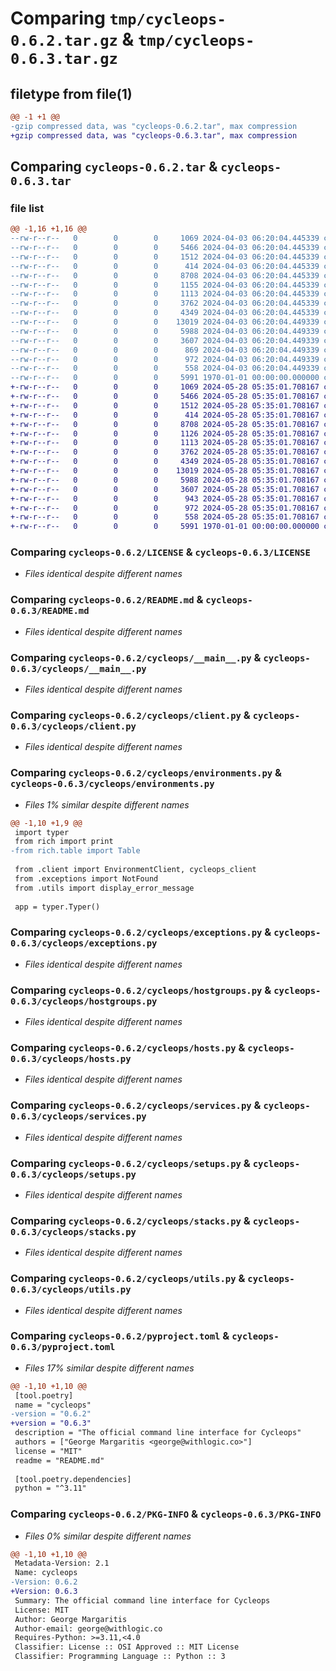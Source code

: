 # Comparing `tmp/cycleops-0.6.2.tar.gz` & `tmp/cycleops-0.6.3.tar.gz`

## filetype from file(1)

```diff
@@ -1 +1 @@
-gzip compressed data, was "cycleops-0.6.2.tar", max compression
+gzip compressed data, was "cycleops-0.6.3.tar", max compression
```

## Comparing `cycleops-0.6.2.tar` & `cycleops-0.6.3.tar`

### file list

```diff
@@ -1,16 +1,16 @@
--rw-r--r--   0        0        0     1069 2024-04-03 06:20:04.445339 cycleops-0.6.2/LICENSE
--rw-r--r--   0        0        0     5466 2024-04-03 06:20:04.445339 cycleops-0.6.2/README.md
--rw-r--r--   0        0        0     1512 2024-04-03 06:20:04.445339 cycleops-0.6.2/cycleops/__main__.py
--rw-r--r--   0        0        0      414 2024-04-03 06:20:04.445339 cycleops-0.6.2/cycleops/auth.py
--rw-r--r--   0        0        0     8708 2024-04-03 06:20:04.445339 cycleops-0.6.2/cycleops/client.py
--rw-r--r--   0        0        0     1155 2024-04-03 06:20:04.445339 cycleops-0.6.2/cycleops/environments.py
--rw-r--r--   0        0        0     1113 2024-04-03 06:20:04.445339 cycleops-0.6.2/cycleops/exceptions.py
--rw-r--r--   0        0        0     3762 2024-04-03 06:20:04.445339 cycleops-0.6.2/cycleops/hostgroups.py
--rw-r--r--   0        0        0     4349 2024-04-03 06:20:04.445339 cycleops-0.6.2/cycleops/hosts.py
--rw-r--r--   0        0        0    13019 2024-04-03 06:20:04.449339 cycleops-0.6.2/cycleops/services.py
--rw-r--r--   0        0        0     5988 2024-04-03 06:20:04.449339 cycleops-0.6.2/cycleops/setups.py
--rw-r--r--   0        0        0     3607 2024-04-03 06:20:04.449339 cycleops-0.6.2/cycleops/stacks.py
--rw-r--r--   0        0        0      869 2024-04-03 06:20:04.449339 cycleops-0.6.2/cycleops/units.py
--rw-r--r--   0        0        0      972 2024-04-03 06:20:04.449339 cycleops-0.6.2/cycleops/utils.py
--rw-r--r--   0        0        0      558 2024-04-03 06:20:04.449339 cycleops-0.6.2/pyproject.toml
--rw-r--r--   0        0        0     5991 1970-01-01 00:00:00.000000 cycleops-0.6.2/PKG-INFO
+-rw-r--r--   0        0        0     1069 2024-05-28 05:35:01.708167 cycleops-0.6.3/LICENSE
+-rw-r--r--   0        0        0     5466 2024-05-28 05:35:01.708167 cycleops-0.6.3/README.md
+-rw-r--r--   0        0        0     1512 2024-05-28 05:35:01.708167 cycleops-0.6.3/cycleops/__main__.py
+-rw-r--r--   0        0        0      414 2024-05-28 05:35:01.708167 cycleops-0.6.3/cycleops/auth.py
+-rw-r--r--   0        0        0     8708 2024-05-28 05:35:01.708167 cycleops-0.6.3/cycleops/client.py
+-rw-r--r--   0        0        0     1126 2024-05-28 05:35:01.708167 cycleops-0.6.3/cycleops/environments.py
+-rw-r--r--   0        0        0     1113 2024-05-28 05:35:01.708167 cycleops-0.6.3/cycleops/exceptions.py
+-rw-r--r--   0        0        0     3762 2024-05-28 05:35:01.708167 cycleops-0.6.3/cycleops/hostgroups.py
+-rw-r--r--   0        0        0     4349 2024-05-28 05:35:01.708167 cycleops-0.6.3/cycleops/hosts.py
+-rw-r--r--   0        0        0    13019 2024-05-28 05:35:01.708167 cycleops-0.6.3/cycleops/services.py
+-rw-r--r--   0        0        0     5988 2024-05-28 05:35:01.708167 cycleops-0.6.3/cycleops/setups.py
+-rw-r--r--   0        0        0     3607 2024-05-28 05:35:01.708167 cycleops-0.6.3/cycleops/stacks.py
+-rw-r--r--   0        0        0      943 2024-05-28 05:35:01.708167 cycleops-0.6.3/cycleops/units.py
+-rw-r--r--   0        0        0      972 2024-05-28 05:35:01.708167 cycleops-0.6.3/cycleops/utils.py
+-rw-r--r--   0        0        0      558 2024-05-28 05:35:01.708167 cycleops-0.6.3/pyproject.toml
+-rw-r--r--   0        0        0     5991 1970-01-01 00:00:00.000000 cycleops-0.6.3/PKG-INFO
```

### Comparing `cycleops-0.6.2/LICENSE` & `cycleops-0.6.3/LICENSE`

 * *Files identical despite different names*

### Comparing `cycleops-0.6.2/README.md` & `cycleops-0.6.3/README.md`

 * *Files identical despite different names*

### Comparing `cycleops-0.6.2/cycleops/__main__.py` & `cycleops-0.6.3/cycleops/__main__.py`

 * *Files identical despite different names*

### Comparing `cycleops-0.6.2/cycleops/client.py` & `cycleops-0.6.3/cycleops/client.py`

 * *Files identical despite different names*

### Comparing `cycleops-0.6.2/cycleops/environments.py` & `cycleops-0.6.3/cycleops/environments.py`

 * *Files 1% similar despite different names*

```diff
@@ -1,10 +1,9 @@
 import typer
 from rich import print
-from rich.table import Table
 
 from .client import EnvironmentClient, cycleops_client
 from .exceptions import NotFound
 from .utils import display_error_message
 
 app = typer.Typer()
```

### Comparing `cycleops-0.6.2/cycleops/exceptions.py` & `cycleops-0.6.3/cycleops/exceptions.py`

 * *Files identical despite different names*

### Comparing `cycleops-0.6.2/cycleops/hostgroups.py` & `cycleops-0.6.3/cycleops/hostgroups.py`

 * *Files identical despite different names*

### Comparing `cycleops-0.6.2/cycleops/hosts.py` & `cycleops-0.6.3/cycleops/hosts.py`

 * *Files identical despite different names*

### Comparing `cycleops-0.6.2/cycleops/services.py` & `cycleops-0.6.3/cycleops/services.py`

 * *Files identical despite different names*

### Comparing `cycleops-0.6.2/cycleops/setups.py` & `cycleops-0.6.3/cycleops/setups.py`

 * *Files identical despite different names*

### Comparing `cycleops-0.6.2/cycleops/stacks.py` & `cycleops-0.6.3/cycleops/stacks.py`

 * *Files identical despite different names*

### Comparing `cycleops-0.6.2/cycleops/utils.py` & `cycleops-0.6.3/cycleops/utils.py`

 * *Files identical despite different names*

### Comparing `cycleops-0.6.2/pyproject.toml` & `cycleops-0.6.3/pyproject.toml`

 * *Files 17% similar despite different names*

```diff
@@ -1,10 +1,10 @@
 [tool.poetry]
 name = "cycleops"
-version = "0.6.2"
+version = "0.6.3"
 description = "The official command line interface for Cycleops"
 authors = ["George Margaritis <george@withlogic.co>"]
 license = "MIT"
 readme = "README.md"
 
 [tool.poetry.dependencies]
 python = "^3.11"
```

### Comparing `cycleops-0.6.2/PKG-INFO` & `cycleops-0.6.3/PKG-INFO`

 * *Files 0% similar despite different names*

```diff
@@ -1,10 +1,10 @@
 Metadata-Version: 2.1
 Name: cycleops
-Version: 0.6.2
+Version: 0.6.3
 Summary: The official command line interface for Cycleops
 License: MIT
 Author: George Margaritis
 Author-email: george@withlogic.co
 Requires-Python: >=3.11,<4.0
 Classifier: License :: OSI Approved :: MIT License
 Classifier: Programming Language :: Python :: 3
```

